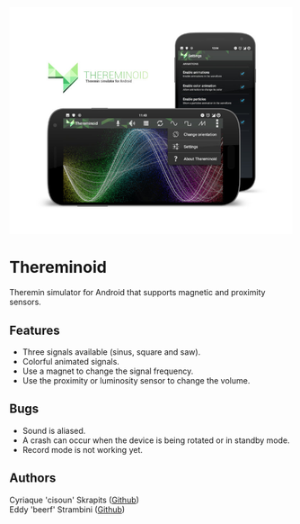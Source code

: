 ![Thereminoid](preview.jpg)

# Thereminoid
Theremin simulator for Android that supports magnetic and proximity sensors.

## Features
- Three signals available (sinus, square and saw).
- Colorful animated signals.
- Use a magnet to change the signal frequency.
- Use the proximity or luminosity sensor to change the volume.

## Bugs
- Sound is aliased.
- A crash can occur when the device is being rotated or in standby mode.
- Record mode is not working yet.

## Authors
Cyriaque 'cisoun' Skrapits  ([Github](https://github.com/cisoun))  
Eddy 'beerf' Strambini ([Github](https://github.com/Edstr))
